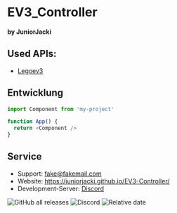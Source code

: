 # EV3_Controller
**by JuniorJacki**
## Used APIs:
- [Legoev3](https://github.com/BrianPeek/legoev3)

## Entwicklung

```javascript
import Component from 'my-project'

function App() {
  return <Component />
}
```


## Service
- Support: fake@fakemail.com
- Website: https://juniorjacki.github.io/EV3-Controller/
- Development-Server: [Discord](https://discord.gg/pf4FaBXtX7)


![GitHub all releases](https://img.shields.io/github/downloads/JuniorJacki/EV3-Controller/total?label=Downloads&logo=GITHUB&logoColor=%23ff0000) 
![Discord](https://img.shields.io/discord/897018883452571669?label=Discord&logo=Discord)
![Relative date](https://img.shields.io/date/1633949168?label=Letztes%20Update&logo=CLockify)

